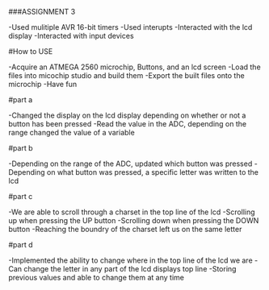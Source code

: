###ASSIGNMENT 3
<!--
-->
-Used mulitiple AVR 16-bit timers
-Used interupts
-Interacted with the lcd display
-Interacted with input devices

#How to USE
<!--
-->
-Acquire an ATMEGA 2560 microchip, Buttons, and an lcd screen
-Load the files into micochip studio and build them
-Export the built files onto the microchip
-Have fun


#part a
<!--
-->
-Changed the display on the lcd display depending on whether or not a button has been pressed
-Read the value in the ADC, depending on the range changed the value of a variable

#part b
<!--
-->
-Depending on the range of the ADC, updated which button was pressed
-Depending on what button was pressed, a specific letter was written to the lcd

#part c
<!--
-->
-We are able to scroll through a charset in the top line of the lcd
-Scrolling up when pressing the UP button
-Scrolling down when pressing the DOWN button
-Reaching the boundry of the charset left us on the same letter

#part d
<!--
-->
-Implemented the ability to change where in the top line of the lcd we are
-Can change the letter in any part of the lcd displays top line
-Storing previous values and able to change them at any time

